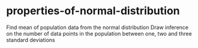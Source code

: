 # properties-of-normal-distribution
Find mean of population data from the normal distribution Draw inference on the number of data points in the population between one, two and three standard deviations
